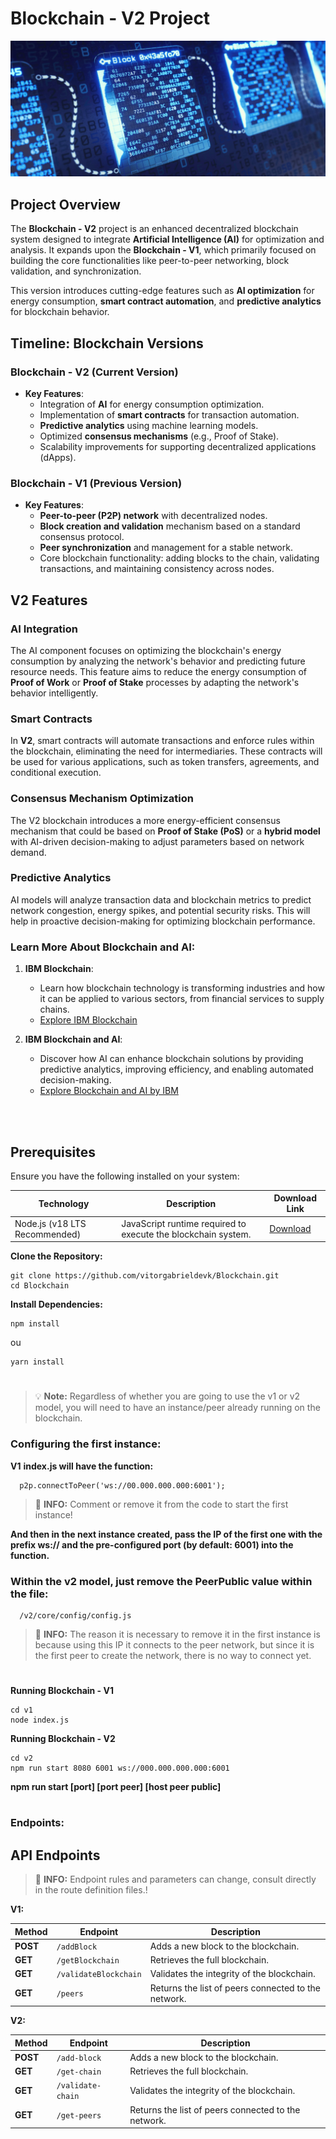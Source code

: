 # Blockchain - V2 Project

![Blockchain Image](docs/blockchain.jpg)

## Project Overview

The **Blockchain - V2** project is an enhanced decentralized blockchain system designed to integrate **Artificial Intelligence (AI)** for optimization and analysis. It expands upon the **Blockchain - V1**, which primarily focused on building the core functionalities like peer-to-peer networking, block validation, and synchronization.

This version introduces cutting-edge features such as **AI optimization** for energy consumption, **smart contract automation**, and **predictive analytics** for blockchain behavior.

## Timeline: Blockchain Versions

### Blockchain - V2 (Current Version)

- **Key Features**:
  - Integration of **AI** for energy consumption optimization.
  - Implementation of **smart contracts** for transaction automation.
  - **Predictive analytics** using machine learning models.
  - Optimized **consensus mechanisms** (e.g., Proof of Stake).
  - Scalability improvements for supporting decentralized applications (dApps).

### Blockchain - V1 (Previous Version)

- **Key Features**:
  - **Peer-to-peer (P2P) network** with decentralized nodes.
  - **Block creation and validation** mechanism based on a standard consensus protocol.
  - **Peer synchronization** and management for a stable network.
  - Core blockchain functionality: adding blocks to the chain, validating transactions, and maintaining consistency across nodes.

## V2 Features

### AI Integration

The AI component focuses on optimizing the blockchain's energy consumption by analyzing the network's behavior and predicting future resource needs. This feature aims to reduce the energy consumption of **Proof of Work** or **Proof of Stake** processes by adapting the network's behavior intelligently.

### Smart Contracts

In **V2**, smart contracts will automate transactions and enforce rules within the blockchain, eliminating the need for intermediaries. These contracts will be used for various applications, such as token transfers, agreements, and conditional execution.

### Consensus Mechanism Optimization

The V2 blockchain introduces a more energy-efficient consensus mechanism that could be based on **Proof of Stake (PoS)** or a **hybrid model** with AI-driven decision-making to adjust parameters based on network demand.

### Predictive Analytics

AI models will analyze transaction data and blockchain metrics to predict network congestion, energy spikes, and potential security risks. This will help in proactive decision-making for optimizing blockchain performance.

### Learn More About Blockchain and AI:

1. **IBM Blockchain**: 
   - Learn how blockchain technology is transforming industries and how it can be applied to various sectors, from financial services to supply chains.
   - [Explore IBM Blockchain](https://www.ibm.com/think/topics/blockchain?mhsrc=ibmsearch_a&mhq=blockchain)

2. **IBM Blockchain and AI**: 
   - Discover how AI can enhance blockchain solutions by providing predictive analytics, improving efficiency, and enabling automated decision-making.
   - [Explore Blockchain and AI by IBM](https://www.ibm.com/think/topics/blockchain-ai)


<br><br>

## Prerequisites
Ensure you have the following installed on your system:

| Technology | Description | Download Link |
|------------|-------------|---------------| 
|Node.js (v18 LTS Recommended)| JavaScript runtime required to execute the blockchain system. | [Download](https://nodejs.org/pt/blog/release/v18.12.0) |

**Clone the Repository:**
```
git clone https://github.com/vitorgabrieldevk/Blockchain.git
cd Blockchain
```

**Install Dependencies:**
```
npm install
```
ou
```
yarn install
```

#

> 💡 **Note:** Regardless of whether you are going to use the v1 or v2 model, you will need to have an instance/peer already running on the blockchain.

### Configuring the first instance:

**V1**
  **index.js will have the function:**
```
  p2p.connectToPeer('ws://00.000.000.000:6001');
```

> 📌 **INFO:** Comment or remove it from the code to start the first instance!

**And then in the next instance created, pass the IP of the first one with the prefix ws:// and the pre-configured port (by default: 6001) into the function.**

### **Within the v2 model, just remove the PeerPublic value within the file:**
```
  /v2/core/config/config.js
```

> 📌 **INFO:** The reason it is necessary to remove it in the first instance is because using this IP it connects to the peer network, but since it is the first peer to create the network, there is no way to connect yet.

#

**Running Blockchain - V1**
```
cd v1
node index.js
```

**Running Blockchain - V2**
```
cd v2
npm run start 8080 6001 ws://000.000.000.000:6001
```

**npm run start [port] [port peer] [host peer public]**

#

### Endpoints:

## API Endpoints  

> 📌 **INFO:** Endpoint rules and parameters can change, consult directly in the route definition files.!

**V1:**

| Method | Endpoint | Description |
|--------|---------|-------------|
| **POST** | `/addBlock` | Adds a new block to the blockchain. |
| **GET** | `/getBlockchain` | Retrieves the full blockchain. |
| **GET** | `/validateBlockchain` | Validates the integrity of the blockchain. |
| **GET** | `/peers` | Returns the list of peers connected to the network. |

**V2:**

| Method | Endpoint | Description |
|--------|---------|-------------|
| **POST** | `/add-block` | Adds a new block to the blockchain. |
| **GET** | `/get-chain` | Retrieves the full blockchain. |
| **GET** | `/validate-chain` | Validates the integrity of the blockchain. |
| **GET** | `/get-peers` | Returns the list of peers connected to the network. |